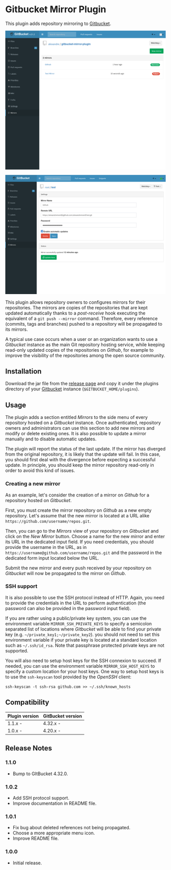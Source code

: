 # Gitbucket Mirror Plugin

This plugin adds repository mirroring to
[Gitbucket](https://gitbucket.github.io/).

![Mirror List](gitbucket-mirror-plugin_list.png)

![Mirror View](gitbucket-mirror-plugin_view.png)

This plugin allows repository owners to configures mirrors for their
repositories. The mirrors are copies of the repositories that are kept
updated automatically thanks to a *post-receive* hook executing the equivalent
of a `git push --mirror` command. Therefore, every reference (commits, tags
and branches) pushed to a repository will be propagated to its mirrors.

A typical use case occurs when a user or an organization wants to use a
*Gitbucket* instance as the main Git repository hosting service, while keeping
read-only updated copies of the repositories on *Github*, for example to
improve the visibility of the repositories among the open source community.

## Installation

Download the jar file from the 
[release page](https://github.com/alexandremenif/gitbucket-mirror-plugin/releases)
and copy it under the plugins directory of your
[Gitbucket](https://gitbucket.github.io/) instance (`$GITBUCKET_HOME/plugins`).

## Usage

The plugin adds a section entitled *Mirrors* to the side menu of every
repository hosted on a *Gitbucket* instance. Once authenticated, repository
owners and administrators can use this section to add new mirrors and modify
or delete existing ones. It is also possible to update a mirror manually and 
to disable automatic updates.

The plugin will report the status of the last update. If the mirror has diverged
from the original repository, it is likely that the update will fail.
In this case, you should first deal with the divergence before expecting a
successful update. In principle, you should keep the mirror repository
read-only in order to avoid this kind of issues.
 
### Creating a new mirror

As an example, let's consider the creation of a mirror on *Github* for a
repository hosted on *Gitbucket*.

First, you must create the mirror repository on *Github* as a new empty
repository. Let's assume that the new mirror is located at a URL alike
`https://github.com/username/repos.git`.

Then, you can go to the *Mirrors* view of your repository on *Gitbucket* and
click on the *New Mirror* button. Choose a name for the new mirror and enter
its URL in the dedicated input field. If you need credentials, you should
provide the username in the URL, as in 
`https://username@github.com/username/repos.git` and the password in the 
dedicated form input located below the URL.

Submit the new mirror and every push received by your repository on
*Gitbucket* will now be propagated to the mirror on *Github*.

### SSH support

It is also possible to use the SSH protocol instead of HTTP. Again, you need
to provide the credentials in the URL to perform authentication (the password
can also be provided in the password input field).

If you are rather using a public/private key system, you can use the
environment variable `MIRROR_SSH_PRIVATE_KEYS` to specify a semicolon
separated list of locations where *Gitbucket* will be able to find your
private key (e.g. `~/private_key1;~/private_key2`). you should not need to
set this environment variable if your private key is located at a standard
location such as `~/.ssh/id_rsa`. Note that passphrase protected private keys
are not supported. 

You will also need to setup host keys for the SSH connexion to succeed. If
needed, you can use the environment variable `MIRROR_SSH_HOST_KEYS` to
specify a custom location for your host keys. One way to setup host keys is
to use the `ssh-keyscan` tool provided by the *OpenSSH* client:
 
```
ssh-keyscan -t ssh-rsa github.com >> ~/.ssh/known_hosts
```

## Compatibility

Plugin version | GitBucket version
:--------------|:-----------------
1.1.x -        | 4.32.x -
1.0.x -        | 4.20.x -

## Release Notes

### 1.1.0

- Bump to GItBucket 4.32.0.

### 1.0.2

- Add SSH protocol support.
- Improve documentation in README file.

### 1.0.1

- Fix bug about deleted references not being propagated.
- Choose a more appropriate menu icon.
- Improve README file.

### 1.0.0

- Initial release.